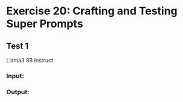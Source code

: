 # Exercise 20: Crafting and Testing Super Prompts
## Test 1 
Llama3 8B Instruct

### Input: 


### Output:
